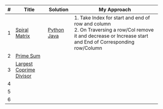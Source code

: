 
| # | Title | Solution | My Approach |
|---| ----- | -------- | --------------------- |
| 1 | [Spiral Matrix](https://leetcode.com/problems/spiral-matrix/submissions/) | [Python](https://github.com/qiyuangong/leetcode/blob/master/python/001_Two_Sum.py) [Java](https://github.com/qiyuangong/leetcode/blob/master/java/001_Two_Sum.java) | 1. Take Index for  start and end of row and column<br>2. On Traversing a row/Col remove it and decrease or Increase start and End of Corresponding row/Column|
| 2 | [Prime Sum](https://www.interviewbit.com/courses/programming/topics/math/problems/prime-sum/)| ||
| 3 | [Largest Coprime Divisor](https://www.interviewbit.com/courses/programming/topics/math/problems/largest-coprime-divisor/)| ||
| 4 | []()| ||
| 5 | []()| ||
| 6 | []()| ||
